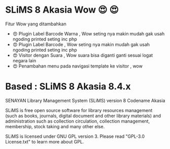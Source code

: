 
SLiMS 8 Akasia Wow :heart_eyes:  :heart_eyes: 
===============

Fitur Wow yang ditambahkan

* :heart_eyes: Plugin Label Barcode Warna , Wow seting nya makin mudah gak usah ngoding printed seting inc php
* :heart_eyes: Plugin Label Barcode , Wow seting nya makin mudah gak usah ngoding printed seting inc php
* :heart_eyes: Visitor dengan Suara , Wow suara bisa diganti ganti sesuai logat negara lain
* :heart_eyes: Penambahan menu pada navigasi template ke visitor , wow 

Based : SLiMS 8 Akasia 8.4.x
===============
SENAYAN Library Management System (SLiMS) version 8 Codename Akasia

SLiMS is free open source software for library resources management
(such as books, journals, digital document and other library materials)
and administration such as collection circulation, collection management,
membership, stock taking and many other else.

SLiMS is licensed under GNU GPL version 3. Please read "GPL-3.0 License.txt"
to learn more about GPL.
